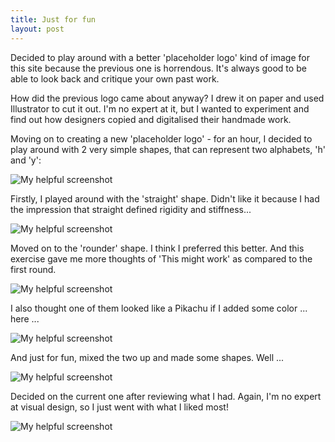 ```yaml
---
title: Just for fun
layout: post
---
```


Decided to play around with a better 'placeholder logo' kind of image for this site because the previous one is horrendous. It's always good to be able to look back and critique your own past work. 

How did the previous logo came about anyway? I drew it on paper and used Illustrator to cut it out. I'm no expert at it, but I wanted to experiment and find out how designers copied and digitalised their handmade work.

Moving on to creating a new 'placeholder logo' - for an hour, I decided to play around with 2 very simple shapes, that can represent two alphabets, 'h' and 'y':

![My helpful screenshot](/assets/logos0.png)<br>

Firstly, I played around with the 'straight' shape. Didn't like it because I had the impression that straight defined rigidity and stiffness...

![My helpful screenshot](/assets/logos1.png)<br>

Moved on to the 'rounder' shape. I think I preferred this better. And this exercise gave me more thoughts of 'This might work' as compared to the first round.

![My helpful screenshot](/assets/logos2.png)<br>

I also thought one of them looked like a Pikachu if I added some color ... here ...

![My helpful screenshot](/assets/pikachu.png)<br>

And just for fun, mixed the two up and made some shapes. Well ...

![My helpful screenshot](/assets/logos3.png)<br>

Decided on the current one after reviewing what I had. Again, I'm no expert at visual design, so I just went with what I liked most!

![My helpful screenshot](/assets/logoA.png)<br>
